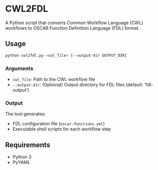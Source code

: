 # CWL2FDL

A Python script that converts Common Workflow Language (CWL) workflows to OSCAR Function Definition Language (FDL) format.

## Usage

```bash
python cwl2fdl.py <cwl_file> [--output-dir OUTPUT_DIR]
```

### Arguments

- `cwl_file`: Path to the CWL workflow file
- `--output-dir`: (Optional) Output directory for FDL files (default: 'fdl-output')

### Output

The tool generates:
- FDL configuration file (`oscar-functions.yml`)
- Executable shell scripts for each workflow step

## Requirements

- Python 3
- PyYAML 